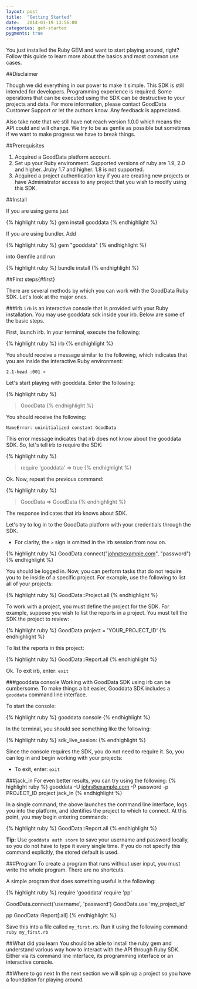 ```yaml
---
layout: post
title:  "Getting Started"
date:   2014-01-19 13:56:00
categories: get-started
pygments: true
---
```


You just installed the Ruby GEM and want to start playing around, right? Follow this guide to learn more about the basics and most common use cases.  

##Disclaimer

Though we did everything in our power to make it simple. This SDK is still intended for developers. Programming experience is required. Some operations that can be executed using the SDK can be destructive to your projects and data. For more information, please contact GoodData Customer Support or let the authors know. Any feedback is appreciated.

Also take note that we still have not reach version 1.0.0 which means the API could and will change. We try to be as gentle as possible but sometimes if we want to make progress we have to break things.

##Prerequisites

1. Acquired a GoodData platform account.
2. Set up your Ruby environment. Supported versions of ruby are 1.9, 2.0 and higher. Jruby 1.7 and higher. 1.8 is not supported.
3. Acquired a project authentication key if you are creating new projects or have Administrator access to any project that you wish to modify using this SDK.

##Install

If you are using gems just

{% highlight ruby %}
gem install gooddata
{% endhighlight %}

If you are using bundler. Add

{% highlight ruby %}
gem "gooddata"
{% endhighlight %}

into Gemfile and run

{% highlight ruby %}
bundle install
{% endhighlight %}

##First steps{#first}

There are several methods by which you can work with the GoodData Ruby SDK. Let's look at the major ones.

###irb
`irb` is an interactive console that is provided with your Ruby installation. You may  use gooddata sdk inside your irb. Below are some of the basic steps. 

First, launch irb. In your terminal, execute the following:

{% highlight ruby %}
  irb
{% endhighlight %}

You should receive a message similar to the following, which indicates that you are inside the interactive Ruby environment:

`2.1-head :001 >`

Let's start playing with gooddata. Enter the following:

{% highlight ruby %}
  > GoodData
{% endhighlight %}

You should receive the following:

`NameError: uninitialized constant GoodData`

This error message indicates that irb does not know about the gooddata SDK. So, let's tell irb to require the SDK:

{% highlight ruby %}
  > require 'gooddata'
  => true
{% endhighlight %}

Ok. Now, repeat the previous command:

{% highlight ruby %}
  > GoodData
  => GoodData
{% endhighlight %}

The response indicates that irb knows about SDK. 

Let's try to log in to the GoodData platform with your credentials through the SDK. 
* For clarity, the `>` sign is omitted in the irb session from now on.

{% highlight ruby %}
  GoodData.connect("john@example.com", "password")
{% endhighlight %}

You should be logged in. Now, you can perform tasks that do not require you to be inside of a specific project. For example, use the following to list all of your projects:

{% highlight ruby %}
  GoodData::Project.all
{% endhighlight %}

To work with a project, you must define the project for the SDK. For example, suppose you wish to list the reports in a project. You must tell the SDK the project to review: 

{% highlight ruby %}
  GoodData.project = 'YOUR_PROJECT_ID'
{% endhighlight %}

To list the reports in this project:

{% highlight ruby %}
  GoodData::Report.all
{% endhighlight %}

Ok. To exit irb, enter:
 `exit`

###gooddata console
Working with GoodData SDK using irb can be cumbersome. To make things a bit easier, Gooddata SDK includes a `gooddata` command line interface. 

To start the console:

{% highlight ruby %}
  gooddata console
{% endhighlight %}

In the terminal, you should see something like the following:

{% highlight ruby %}
  sdk_live_sesion:
{% endhighlight %}

Since the console requires the SDK, you do not need to require it. So, you can log in and begin working with your projects:
* To exit, enter: `exit`

###jack_in
For even better results, you can try using the following:
{% highlight ruby %}
  gooddata -U john@example.com -P password -p PROJECT_ID project jack_in
{% endhighlight %}

In a single command, the above launches the command line interface, logs you into the platform, and identifies the project to which to connect. At this point, you may begin entering commands:

{% highlight ruby %}
  GoodData::Report.all
{% endhighlight %}

**Tip:** Use `gooddata auth store` to save your username and password locally, so you do not have to type it every single time. If you do not specify this command explicitly, the stored default is used. 

###Program
To create a program that runs without user input, you must write the whole program. There are no shortcuts. 

A simple program that does something useful is the following:

{% highlight ruby %}
  require 'gooddata'
  require 'pp'

  GoodData.connect('username', 'password')
  GoodData.use 'my_project_id'

  pp GoodData::Report[:all]
{% endhighlight %}

Save this into a file called `my_first.rb`. Run it using the following command: 
`ruby my_first.rb`

##What did you learn
You should be able to install the ruby gem and understand various way how to interact with the API through Ruby SDK. Either via its command line interface, its programming interface or an interactive console.

##Where to go next
In the next section we will spin up a project so you have a foundation for playing around.